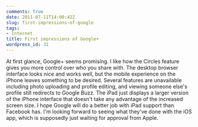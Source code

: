 ```yaml
---
comments: true
date: 2011-07-11T14:00:42Z
slug: first-impressions-of-google
tags:
- Internet
title: First impressions of Google+
wordpress_id: 31
---
```


At first glance, Google+ seems promising. I like how the Circles feature gives you more control over who you share with. The desktop browser interface looks nice and works well, but the mobile experience on the iPhone leaves something to be desired. Several features are unavailable including photo uploading and profile editing, and viewing someone else's profile still redirects to Google Buzz. The iPad just displays a larger version of the iPhone interface that doesn't take any advantage of the increased screen size. I hope Google will do a better job with iPad support than Facebook has. I'm looking forward to seeing what they've done with the iOS app, which is supposedly just waiting for approval from Apple.
